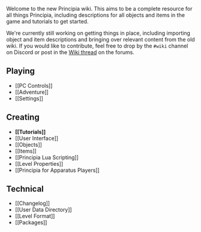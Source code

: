 Welcome to the new Principia wiki. This aims to be a complete resource for all things Principia, including descriptions for all objects and items in the game and tutorials to get started.

We're currently still working on getting things in place, including importing object and item descriptions and bringing over relevant content from the old wiki. If you would like to contribute, feel free to drop by the `#wiki` channel on Discord or post in the [Wiki thread](/forum/thread?id=20) on the forums.

## Playing
- [[PC Controls]]
- [[Adventure]]
- [[Settings]]

## Creating
- **[[Tutorials]]**
- [[User Interface]]
- [[Objects]]
- [[Items]]
- [[Principia Lua Scripting]]
- [[Level Properties]]
- [[Principia for Apparatus Players]]

## Technical
- [[Changelog]]
- [[User Data Directory]]
- [[Level Format]]
- [[Packages]]